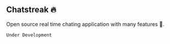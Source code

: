## Chatstreak :fire:

Open source real time chating application with many features :cake:.


`Under Development`
